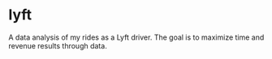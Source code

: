 # lyft
A data analysis of my rides as a Lyft driver. The goal is to maximize time and revenue results through data.
